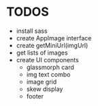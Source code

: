 # TODOS

- install sass
- create AppImage interface
- create getMiniUrl(imgUrl)
- get lists of images
- create UI components
  - glassmorph card
  - img text combo
  - image grid
  - skew display
  - footer
